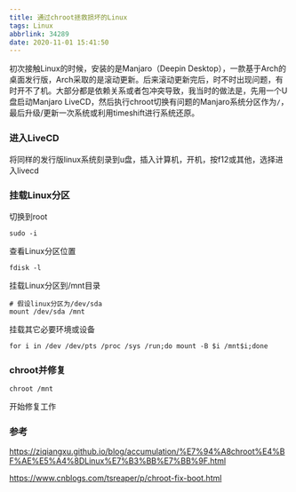 ```yaml
---
title: 通过chroot拯救损坏的Linux
tags: Linux
abbrlink: 34289
date: 2020-11-01 15:41:50
---
```


初次接触Linux的时候，安装的是Manjaro（Deepin Desktop），一款基于Arch的桌面发行版，Arch采取的是滚动更新。后来滚动更新完后，时不时出现问题，有时开不了机。大部分都是依赖关系或者包冲突导致，我当时的做法是，先用一个U盘启动Manjaro LiveCD，然后执行chroot切换有问题的Manjaro系统分区作为`/`，最后升级/更新一次系统或利用timeshift进行系统还原。

<!-- more -->

### 进入LiveCD

将同样的发行版linux系统刻录到u盘，插入计算机，开机，按f12或其他，选择进入livecd

### 挂载Linux分区

切换到root

```
sudo -i
```

查看Linux分区位置

```
fdisk -l
```

挂载Linux分区到/mnt目录

```
# 假设linux分区为/dev/sda
mount /dev/sda /mnt
```

挂载其它必要环境或设备

```
for i in /dev /dev/pts /proc /sys /run;do mount -B $i /mnt$i;done
```

### chroot并修复

```
chroot /mnt
```

开始修复工作

### 参考

https://ziqiangxu.github.io/blog/accumulation/%E7%94%A8chroot%E4%BF%AE%E5%A4%8DLinux%E7%B3%BB%E7%BB%9F.html

https://www.cnblogs.com/tsreaper/p/chroot-fix-boot.html